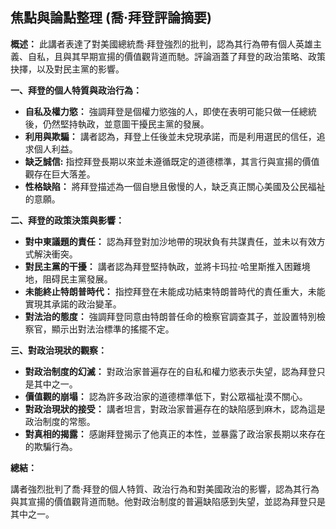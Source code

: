 ## 焦點與論點整理 (喬·拜登評論摘要)

**概述：** 此講者表達了對美國總統喬·拜登強烈的批判，認為其行為帶有個人英雄主義、自私，且與其早期宣揚的價值觀背道而馳。評論涵蓋了拜登的政治策略、政策抉擇，以及對民主黨的影響。

**一、拜登的個人特質與政治行為：**

*   **自私及權力慾：** 強調拜登是個權力慾強的人，即使在表明可能只做一任總統後，仍然堅持執政，並意圖干擾民主黨的發展。
*   **利用與欺騙：** 講者認為，拜登上任後並未兌現承諾，而是利用選民的信任，追求個人利益。
*   **缺乏誠信:** 指控拜登長期以來並未遵循既定的道德標準，其言行與宣揚的價值觀存在巨大落差。
*   **性格缺陷：**  將拜登描述為一個自戀且傲慢的人，缺乏真正關心美國及公民福祉的意願。

**二、拜登的政策決策與影響：**

*   **對中東議題的責任：** 認為拜登對加沙地帶的現狀負有共謀責任，並未以有效方式解決衝突。
*   **對民主黨的干擾：**  講者認為拜登堅持執政，並將卡玛拉·哈里斯推入困難境地，阻碍民主黨發展。
*   **未能終止特朗普時代：** 指控拜登在未能成功結束特朗普時代的責任重大，未能實現其承諾的政治變革。
*   **對法治的態度：** 強調拜登同意由特朗普任命的檢察官調查其子，並設置特別檢察官，顯示出對法治標準的搖擺不定。

**三、對政治現狀的觀察：**

*   **對政治制度的幻滅：** 對政治家普遍存在的自私和權力慾表示失望，認為拜登只是其中之一。
*   **價值觀的崩塌：** 認為許多政治家的道德標準低下，對公眾福祉漠不關心。
*   **對政治現狀的接受：** 講者坦言，對政治家普遍存在的缺陷感到麻木，認為這是政治制度的常態。
*   **對真相的揭露：** 感謝拜登揭示了他真正的本性，並暴露了政治家長期以來存在的欺騙行為。

**總結：**

講者強烈批判了喬·拜登的個人特質、政治行為和對美國政治的影響，認為其行為與其宣揚的價值觀背道而馳。他對政治制度的普遍缺陷感到失望，並認為拜登只是其中之一。